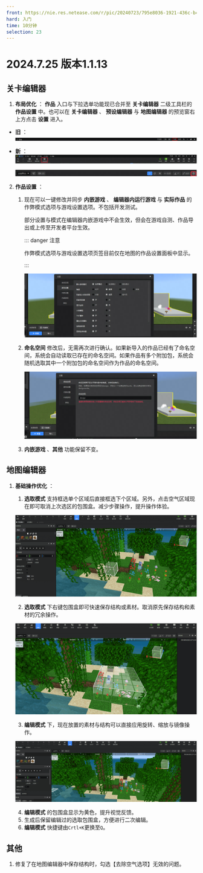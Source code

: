 ```yaml
---
front: https://nie.res.netease.com/r/pic/20240723/795e8036-1921-436c-b474-e58a9d260812.png
hard: 入门
time: 10分钟
selection: 23
---
```


#  2024.7.25 版本1.1.13



## 关卡编辑器

1.  **布局优化** ： **作品** 入口与下拉选单功能现已合并至 **关卡编辑器** 二级工具栏的 **作品设置** 中。也可以在 **关卡编辑器** 、 **预设编辑器** 与 **地图编辑器** 的预览窗右上方点击 **设置** 进入。

- **旧** ：![image-20240722133554064](./images/240723/0_0.png)

- **新** ：![image-20240722134153206](./images/240723/0_1.png)

  ![image-20240722134153206](./images/240723/1_2.png)

2.  **作品设置** ：
    
    1. 现在可以一键修改并同步 **内嵌游戏** 、 **编辑器内运行游戏** 与 **实际作品** 的作弊模式选项与游戏设置选项。不包括开发测试。
    
       部分设置与模式在编辑器内嵌游戏中不会生效，但会在游戏自测、作品导出或上传至开发者平台生效。
    
       ::: danger 注意
    
       作弊模式选项与游戏设置选项页签目前仅在地图的作品设置面板中显示。
    
       :::
    
       ![image-20240722134153206](./images/240723/1_0.png)
    
    2. **命名空间** 修改后，无需再次进行确认。如果新导入的作品已经有了命名空间，系统会自动读取已存在的命名空间。如果作品有多个附加包，系统会随机选取其中一个附加包的命名空间作为作品的命名空间。
    
       ![image-20240722134153206](./images/240723/1_1.png)
    
    3. **内嵌游戏** 、**其他** 功能保留不变。




## 地图编辑器

1. **基础操作优化** ：

   1. **选取模式** 支持框选单个区域后直接框选下个区域。另外，点击空气区域现在即可取消上次选区的包围盒。减少步骤操作，提升操作体验。

   ![](./images/240723/0.gif)

   2. **选取模式** 下右键包围盒即可快速保存结构或素材。取消原先保存结构和素材的冗余操作。
   
   ![](./images/240723/1.gif)
   
   3. **编辑模式** 下，现在放置的素材与结构可以直接应用旋转、缩放与镜像操作。
   
   ![](./images/240723/2.gif)
   
   4. **编辑模式** 的包围盒显示为黄色，提升视觉反馈。
   5. 生成后保留编辑过的选取包围盒，方便进行二次编辑。
   6. **编辑模式** 快捷键由`Crtl+K`更换至`Q`。



## 其他

1. 修复了在地图编辑器中保存结构时，勾选【去除空气选项】无效的问题。
